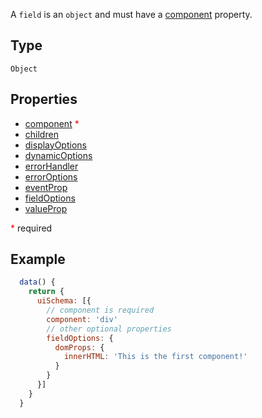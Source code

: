 A `field` is an `object` and must have a [component](field/component.md) property.

## Type

`Object`

## Properties

* [component](field/component.md) <span style="color: red">\*</span>
* [children](field/children.md)
* [displayOptions](field/display-options.md)
* [dynamicOptions](field/dynamic-options.md)
* [errorHandler](field/error-handler.md)
* [errorOptions](field/error-options.md)
* [eventProp](field/event-prop.md)
* [fieldOptions](field/field-options.md)
* [valueProp](field/value-prop.md)

<span style="color: red">\*</span> required

## Example

```js
  data() {
    return {
      uiSchema: [{
        // component is required
        component: 'div'
        // other optional properties
        fieldOptions: {
          domProps: {
            innerHTML: 'This is the first component!'
          }
        }
      }]
    }
  }
```
